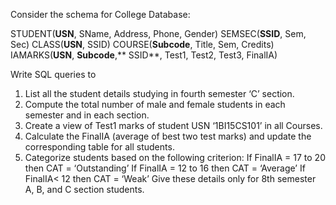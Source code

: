 Consider the schema for College Database:

STUDENT(**USN**, SName, Address, Phone, Gender)
SEMSEC(**SSID**, Sem, Sec)
CLASS(**USN**, SSID)
COURSE(**Subcode**, Title, Sem, Credits)
IAMARKS(**USN**, **Subcode**,** SSID**, Test1, Test2, Test3, FinalIA) 

Write SQL queries to
1. List all the student details studying in fourth semester ‘C’ section.
2. Compute the total number of male and female students in each semester and in
each section.
3. Create a view of Test1 marks of student USN ‘1BI15CS101’ in all Courses.
4. Calculate the FinalIA (average of best two test marks) and update the
corresponding table for all students.
5. Categorize students based on the following criterion:
If FinalIA = 17 to 20 then CAT = ‘Outstanding’
If FinalIA = 12 to 16 then CAT = ‘Average’
If FinalIA< 12 then CAT = ‘Weak’
Give these details only for 8th semester A, B, and C section students.
